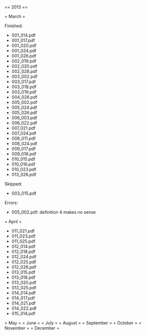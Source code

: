  == 2013 ==
 
 = March =

Finished:
 
- 001_014.pdf
- 001_017.pdf
- 001_020.pdf
- 001_024.pdf
- 001_026.pdf
- 002_019.pdf
- 002_020.pdf
- 002_028.pdf
- 003_002.pdf
- 003_017.pdf
- 003_018.pdf
- 003_019.pdf
- 004_026.pdf
- 005_002.pdf
- 005_024.pdf
- 005_026.pdf
- 006_003.pdf
- 006_022.pdf
- 007_021.pdf
- 007_024.pdf
- 008_011.pdf
- 008_024.pdf
- 009_017.pdf
- 009_018.pdf
- 010_015.pdf
- 010_016.pdf
- 010_023.pdf
- 013_026.pdf

Skipped:

- 003_015.pdf

Errors:

- 005_002.pdf: definition 4 makes no sense

 = April =
 
 - 011_021.pdf
 - 011_023.pdf
 - 011_025.pdf
 - 012_014.pdf
 - 012_018.pdf
 - 012_024.pdf
 - 012_025.pdf
 - 012_026.pdf
 - 013_015.pdf
 - 013_018.pdf
 - 013_020.pdf
 - 013_025.pdf
 - 014_014.pdf
 - 014_017.pdf
 - 014_021.pdf
 - 014_022.pdf
 - 015_014.pdf

 = May =
 = June =
 = July =
 = August =
 = September =
 = October =
 = November =
 = December =
